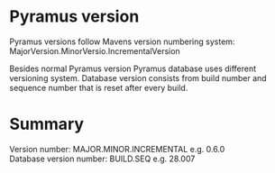 # Pyramus version #

Pyramus versions follow Mavens version numbering system: MajorVersion.MinorVersio.IncrementalVersion

Besides normal Pyramus version Pyramus database uses different versioning system. Database version consists from build number and sequence number that is reset after every build.

# Summary #

Version number: MAJOR.MINOR.INCREMENTAL e.g. 0.6.0<br />
Database version number: BUILD.SEQ e.g. 28.007